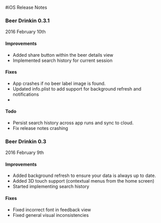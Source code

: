 #iOS Release Notes
### Beer Drinkin 0.3.1
2016 February 10th
 
#### Improvements 
* Added share button within the beer details view
* Implemented search history for current session

#### Fixes 
* App crashes if no beer label image is found.
* Updated info.plist to add support for background refresh and notifications
*
#### Todo 
* Persist search history across app runs and sync to cloud.
* Fix release notes crashing

### Beer Drinkin 0.3
2016 February 9th
#### Improvements 
* Added background refresh to ensure your data is always up to date.
* Added 3D touch support (contextual menus from the home screen)
* Started implementing search history

#### Fixes 
* Fixed incorrect font in feedback view
* Fixed general visual inconsistencies 